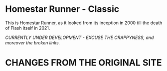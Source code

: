 # Homestar Runner - Classic

This is Homestar Runner, as it looked from its inception in 2000 till the death of Flash itself in 2021.

*CURRENTLY UNDER DEVELOPMENT - EXCUSE THE CRAPPYNESS, and moreover the broken links.*

# CHANGES FROM THE ORIGINAL SITE
